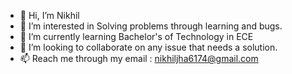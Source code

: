 - 👋 Hi, I’m Nikhil
- 👀 I’m interested in Solving problems through learning and bugs.
- 🌱 I’m currently learning Bachelor's of Technology in ECE
- 💞️ I’m looking to collaborate on any issue that needs a solution.
- 📫 Reach me through my email : nikhiljha6174@gmail.com

<!---
nik-6174/nik-6174 is a ✨ special ✨ repository because its `README.md` (this file) appears on your GitHub profile.
You can click the Preview link to take a look at your changes.
--->

